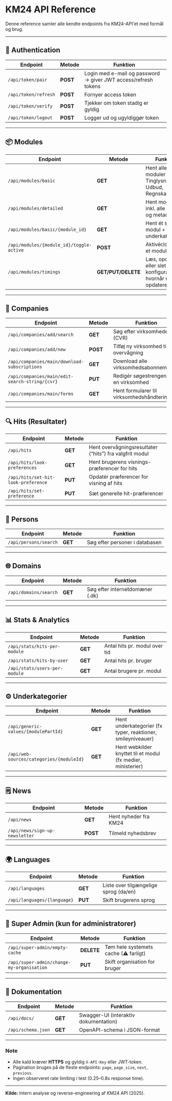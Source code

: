 # KM24 API Reference

Denne reference samler alle kendte endpoints fra KM24-API'et med formål og brug.

---

## 🔐 Authentication
| Endpoint | Metode | Funktion |
|-----------|---------|-----------|
| `/api/token/pair` | **POST** | Login med e-mail og password → giver JWT access/refresh tokens |
| `/api/token/refresh` | **POST** | Fornyer access token |
| `/api/token/verify` | **POST** | Tjekker om token stadig er gyldig |
| `/api/token/logout` | **POST** | Logger ud og ugyldiggør token |

---

## 📦 Modules
| Endpoint | Metode | Funktion |
|-----------|---------|-----------|
| `/api/modules/basic` | **GET** | Hent alle 45 moduler (fx Tinglysning, Udbud, Regnskaber) |
| `/api/modules/detailed` | **GET** | Hent moduler inkl. alle detaljer og metadata |
| `/api/modules/basic/{module_id}` | **GET** | Hent ét specifikt modul + dets underkategorier |
| `/api/modules/{module_id}/toggle-active` | **POST** | Aktivér/deaktivér et modul |
| `/api/modules/timings` | **GET/PUT/DELETE** | Læs, opdater eller slet konfiguration for hvornår moduler opdateres |

---

## 🧾 Companies
| Endpoint | Metode | Funktion |
|-----------|---------|-----------|
| `/api/companies/add/search` | **GET** | Søg efter virksomheder (CVR) |
| `/api/companies/add/new` | **POST** | Tilføj ny virksomhed til overvågning |
| `/api/companies/main/download-subscriptions` | **GET** | Download alle virksomhedsabonnementer |
| `/api/companies/main/edit-search-string/{cvr}` | **PUT** | Redigér søgestrengen for en virksomhed |
| `/api/companies/main/forms` | **GET** | Hent formularer til virksomhedshåndtering |

---

## 🔍 Hits (Resultater)
| Endpoint | Metode | Funktion |
|-----------|---------|-----------|
| `/api/hits` | **GET** | Hent overvågningsresultater (“hits”) fra valgfrit modul |
| `/api/hits/look-preferences` | **GET** | Hent brugerens visnings-præferencer for hits |
| `/api/hits/set-hit-look-preference` | **PUT** | Opdatér præferencer for visning af hits |
| `/api/hits/set-preference` | **PUT** | Sæt generelle hit-præferencer |

---

## 👤 Persons
| Endpoint | Metode | Funktion |
|-----------|---------|-----------|
| `/api/persons/search` | **GET** | Søg efter personer i databasen |

---

## 🌐 Domains
| Endpoint | Metode | Funktion |
|-----------|---------|-----------|
| `/api/domains/search` | **GET** | Søg efter internetdomæner (.dk) |

---

## 📊 Stats & Analytics
| Endpoint | Metode | Funktion |
|-----------|---------|-----------|
| `/api/stats/hits-per-module` | **GET** | Antal hits pr. modul over tid |
| `/api/stats/hits-by-user` | **GET** | Antal hits pr. bruger |
| `/api/stats/users-per-module` | **GET** | Antal brugere pr. modul |

---

## ⚙️ Underkategorier
| Endpoint | Metode | Funktion |
|-----------|---------|-----------|
| `/api/generic-values/{modulePartId}` | **GET** | Hent underkategorier (fx typer, reaktioner, smileyniveauer) |
| `/api/web-sources/categories/{moduleId}` | **GET** | Hent webkilder knyttet til et modul (fx medier, ministerier) |

---

## 🗒️ News
| Endpoint | Metode | Funktion |
|-----------|---------|-----------|
| `/api/news` | **GET** | Hent nyheder fra KM24 |
| `/api/news/sign-up-newsletter` | **POST** | Tilmeld nyhedsbrev |

---

## 🌍 Languages
| Endpoint | Metode | Funktion |
|-----------|---------|-----------|
| `/api/languages` | **GET** | Liste over tilgængelige sprog (da/en) |
| `/api/languages/{language}` | **PUT** | Skift brugerens sprog |

---

## 🧠 Super Admin (kun for administratorer)
| Endpoint | Metode | Funktion |
|-----------|---------|-----------|
| `/api/super-admin/empty-cache` | **DELETE** | Tøm hele systemets cache (⚠ farligt) |
| `/api/super-admin/change-my-organisation` | **PUT** | Skift organisation for bruger |

---

## 🔗 Dokumentation
| Endpoint | Metode | Funktion |
|-----------|---------|-----------|
| `/api/docs/` | **GET** | Swagger-UI (interaktiv dokumentation) |
| `/api/schema.json` | **GET** | OpenAPI-schema i JSON-format |

---

### Note
- Alle kald kræver **HTTPS** og gyldig `X-API-Key` eller JWT-token.
- Pagination bruges på de fleste endpoints: `page`, `page_size`, `next`, `previous`.
- Ingen observeret rate limiting i test (0.25–0.8s response time).

---

**Kilde:** Intern analyse og reverse-engineering af KM24 API (2025).

